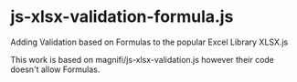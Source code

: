 # js-xlsx-validation-formula.js
Adding Validation based on Formulas to the popular Excel Library XLSX.js

This work is based on magnifi/js-xlsx-validation.js however their code doesn't allow Formulas.

